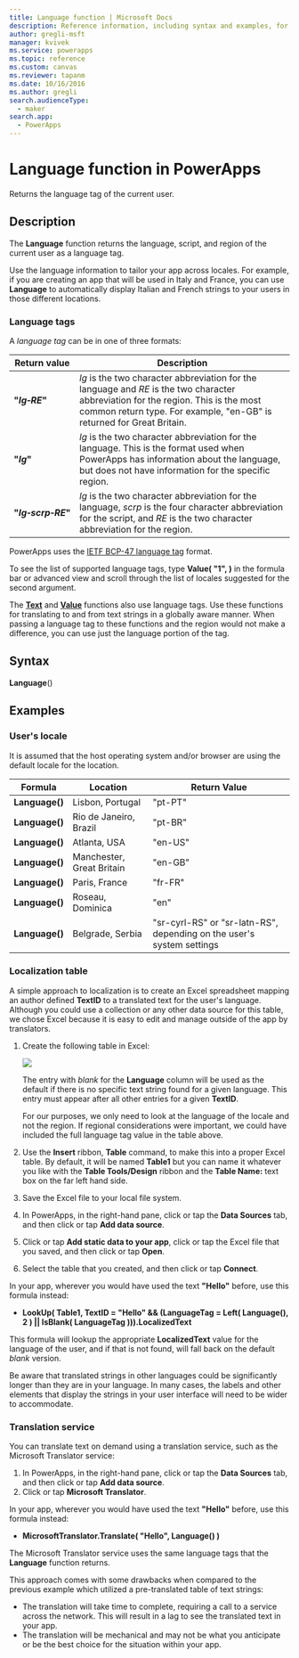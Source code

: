 ```yaml
---
title: Language function | Microsoft Docs
description: Reference information, including syntax and examples, for the Language function in PowerApps
author: gregli-msft
manager: kvivek
ms.service: powerapps
ms.topic: reference
ms.custom: canvas
ms.reviewer: tapanm
ms.date: 10/16/2016
ms.author: gregli
search.audienceType: 
  - maker
search.app: 
  - PowerApps
---
```

# Language function in PowerApps
Returns the language tag of the current user.

## Description
The **Language** function returns the language, script, and region of the current user as a language tag.

Use the language information to tailor your app across locales.  For example, if you are creating an app that will be used in Italy and France, you can use **Language** to automatically display Italian and French strings to your users in those different locations. 

### Language tags
A *language tag* can be in one of three formats:

| Return value | Description |
| --- | --- |
| **"*lg&#8209;RE*"** |*lg* is the two character abbreviation for the language and *RE* is the two character abbreviation for the region.  This is the most common return type.  For example, "en-GB" is returned for Great Britain. |
| **"*lg*"** |*lg* is the two character abbreviation for the language.  This is the format used when PowerApps has information about the language, but does not have information for the specific region. |
| **"*lg&#8209;scrp&#8209;RE*"** |*lg* is the two character abbreviation for the language, *scrp* is the four character abbreviation for the script, and *RE* is the two character abbreviation for the region. |

PowerApps uses the [IETF BCP-47 language tag](https://tools.ietf.org/html/bcp47) format.  

To see the list of supported language tags, type **Value( "1", )** in the formula bar or advanced view and scroll through the list of locales suggested for the second argument.  

The **[Text](function-text.md)** and **[Value](function-value.md)** functions also use language tags.  Use these functions for translating to and from text strings in a globally aware manner.  When passing a language tag to these functions and the region would not make a difference, you can use just the language portion of the tag.

## Syntax
**Language**()

## Examples
### User's locale
It is assumed that the host operating system and/or browser are using the default locale for the location.

| Formula | Location | Return Value |
| --- | --- | --- |
| **Language()** |Lisbon, Portugal |"pt-PT" |
| **Language()** |Rio de Janeiro, Brazil |"pt-BR" |
| **Language()** |Atlanta, USA |"en-US" |
| **Language()** |Manchester, Great Britain |"en-GB" |
| **Language()** |Paris, France |"fr-FR" |
| **Language()** |Roseau, Dominica |"en" |
| **Language()** |Belgrade, Serbia |"sr-cyrl-RS" or "sr-latn-RS", depending on the user's system settings |

### Localization table
A simple approach to localization is to create an Excel spreadsheet mapping an author defined **TextID** to a translated text for the user's language.  Although you could use a collection or any other data source for this table, we chose Excel because it is easy to edit and manage outside of the app by translators.

1. Create the following table in Excel: 
   
    ![](media/function-language/loc-table.png)
   
    The entry with *blank* for the **Language** column will be used as the default if there is no specific text string found for a given language. This entry must appear after all other entries for a given **TextID**.
   
    For our purposes, we only need to look at the language of the locale and not the region.  If regional considerations were important, we could have included the full language tag value in the table above. 
2. Use the **Insert** ribbon, **Table** command, to make this into a proper Excel table.  By default, it will be named **Table1** but you can name it whatever you like with the **Table Tools/Design** ribbon and the **Table Name:** text box on the far left hand side.
3. Save the Excel file to your local file system.   
4. In PowerApps, in the right-hand pane, click or tap the **Data Sources** tab, and then click or tap **Add data source**.
5. Click or tap **Add static data to your app**, click or tap the Excel file that you saved, and then click or tap **Open**.
6. Select the table that you created, and then click or tap **Connect**.

In your app, wherever you would have used the text **"Hello"** before, use this formula instead:

* **LookUp( Table1, TextID = "Hello" && (LanguageTag = Left( Language(), 2 ) || IsBlank( LanguageTag ))).LocalizedText**  

This formula will lookup the appropriate **LocalizedText** value for the language of the user, and if that is not found, will fall back on the default *blank* version. 

Be aware that translated strings in other languages could be significantly longer than they are in your language.  In many cases, the labels and other elements that display the strings in your user interface will need to be wider to accommodate.

### Translation service
You can translate text on demand using a translation service, such as the Microsoft Translator service:  

1. In PowerApps, in the right-hand pane, click or tap the **Data Sources** tab, and then click or tap **Add data source**.
2. Click or tap **Microsoft Translator**.

In your app, wherever you would have used the text **"Hello"** before, use this formula instead:

* **MicrosoftTranslator.Translate( "Hello", Language() )**

The Microsoft Translator service uses the same language tags that the **Language** function returns.

This approach comes with some drawbacks when compared to the previous example which utilized a pre-translated table of text strings:

* The translation will take time to complete, requiring a call to a service across the network.  This will result in a lag to see the translated text in your app. 
* The translation will be mechanical and may not be what you anticipate or be the best choice for the situation within your app.

